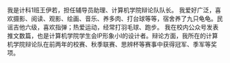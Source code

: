 我是计科1班王伊若，担任辅导员助理、计算机学院辩论队队长。
我爱好广泛，喜欢摄影、阅读、观影、绘画、音乐、养多肉、打台球等等，宿舍养了九只龟龟。民谣吉他六级，喜欢指弹；热爱运动，经常打羽毛球、跑步。
我在校内公众号发表推文数篇，也是计算机学院学生会IP形象小I的设计者。辩论方面，我所在的计算机学院辩论队在前两年的校赛、秋季联赛、思辨杯等赛事中获得冠军、季军等奖项。
